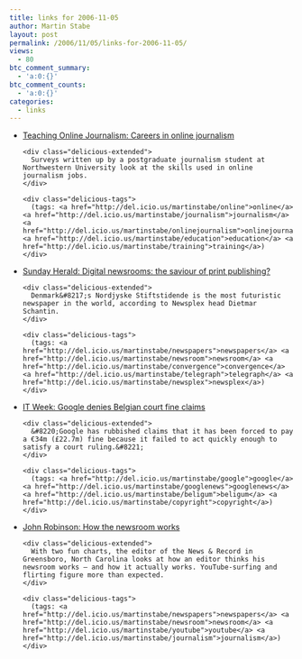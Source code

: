```yaml
---
title: links for 2006-11-05
author: Martin Stabe
layout: post
permalink: /2006/11/05/links-for-2006-11-05/
views:
  - 80
btc_comment_summary:
  - 'a:0:{}'
btc_comment_counts:
  - 'a:0:{}'
categories:
  - links
---
```

<ul class="delicious">
  <li>
    <div class="delicious-link">
      <a href="http://tojou.blogspot.com/2006/11/careers-in-online-journalism.html">Teaching Online Journalism: Careers in online journalism</a>
    </div>
    
    <div class="delicious-extended">
      Surveys written up by a postgraduate journalism student at Northwestern University look at the skills used in online journalism jobs.
    </div>
    
    <div class="delicious-tags">
      (tags: <a href="http://del.icio.us/martinstabe/online">online</a> <a href="http://del.icio.us/martinstabe/journalism">journalism</a> <a href="http://del.icio.us/martinstabe/onlinejournalism">onlinejournalism</a> <a href="http://del.icio.us/martinstabe/education">education</a> <a href="http://del.icio.us/martinstabe/training">training</a>)
    </div>
  </li>
  
  <li>
    <div class="delicious-link">
      <a href="http://www.sundayherald.com/58856">Sunday Herald: Digital newsrooms: the saviour of print publishing?</a>
    </div>
    
    <div class="delicious-extended">
      Denmark&#8217;s Nordjyske Stiftstidende is the most futuristic newspaper in the world, according to Newsplex head Dietmar Schantin.
    </div>
    
    <div class="delicious-tags">
      (tags: <a href="http://del.icio.us/martinstabe/newspapers">newspapers</a> <a href="http://del.icio.us/martinstabe/newsroom">newsroom</a> <a href="http://del.icio.us/martinstabe/convergence">convergence</a> <a href="http://del.icio.us/martinstabe/telegraph">telegraph</a> <a href="http://del.icio.us/martinstabe/newsplex">newsplex</a>)
    </div>
  </li>
  
  <li>
    <div class="delicious-link">
      <a href="http://www.itweek.co.uk/vnunet/news/2167854/google-rubbishes-court-fine">IT Week: Google denies Belgian court fine claims</a>
    </div>
    
    <div class="delicious-extended">
      &#8220;Google has rubbished claims that it has been forced to pay a €34m (£22.7m) fine because it failed to act quickly enough to satisfy a court ruling.&#8221;
    </div>
    
    <div class="delicious-tags">
      (tags: <a href="http://del.icio.us/martinstabe/google">google</a> <a href="http://del.icio.us/martinstabe/googlenews">googlenews</a> <a href="http://del.icio.us/martinstabe/beligum">beligum</a> <a href="http://del.icio.us/martinstabe/copyright">copyright</a>)
    </div>
  </li>
  
  <li>
    <div class="delicious-link">
      <a href="http://blog.news-record.com/staff/jrblog/archives/2006/11/a_friend_sent_m.html">John Robinson: How the newsroom works</a>
    </div>
    
    <div class="delicious-extended">
      With two fun charts, the editor of the News & Record in Greensboro, North Carolina looks at how an editor thinks his newsroom works — and how it actually works. YouTube-surfing and flirting figure more than expected.
    </div>
    
    <div class="delicious-tags">
      (tags: <a href="http://del.icio.us/martinstabe/newspapers">newspapers</a> <a href="http://del.icio.us/martinstabe/newsroom">newsroom</a> <a href="http://del.icio.us/martinstabe/youtube">youtube</a> <a href="http://del.icio.us/martinstabe/journalism">journalism</a>)
    </div>
  </li>
</ul>